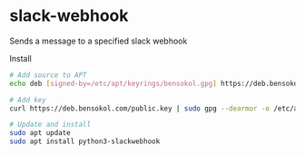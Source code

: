 # slack-webhook

Sends a message to a specified slack webhook

Install
```bash
# Add source to APT
echo deb [signed-by=/etc/apt/keyrings/bensokol.gpg] https://deb.bensokol.com public main | sudo tee /etc/apt/sources.list.d/deb.bensokol.com.list

# Add key
curl https://deb.bensokol.com/public.key | sudo gpg --dearmor -o /etc/apt/keyrings/bensokol.gpg

# Update and install
sudo apt update
sudo apt install python3-slackwebhook
```
